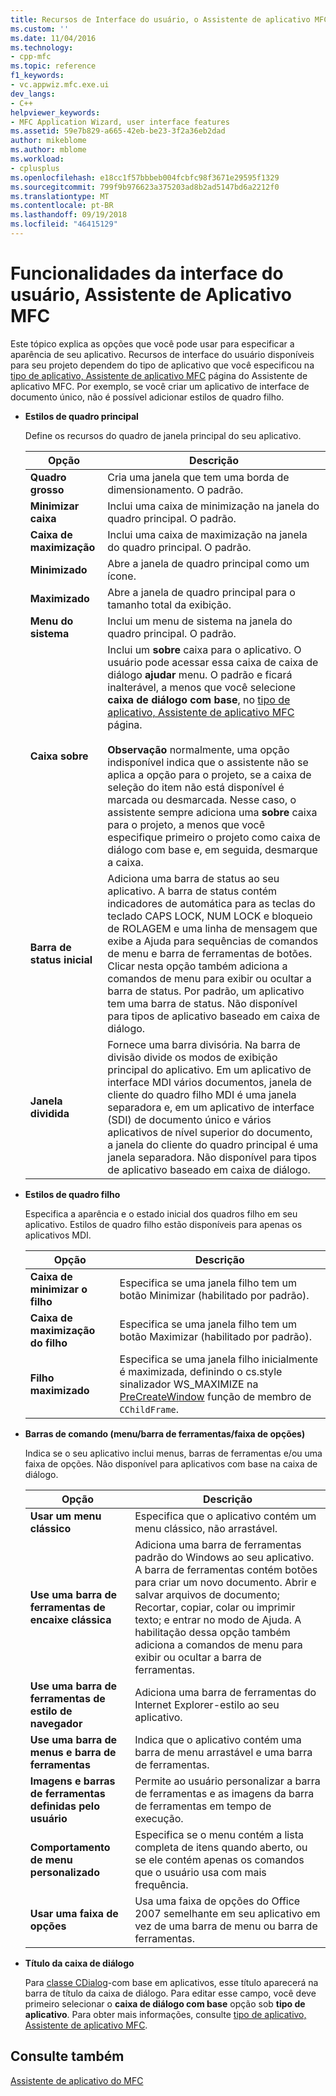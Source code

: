 ```yaml
---
title: Recursos de Interface do usuário, o Assistente de aplicativo MFC | Microsoft Docs
ms.custom: ''
ms.date: 11/04/2016
ms.technology:
- cpp-mfc
ms.topic: reference
f1_keywords:
- vc.appwiz.mfc.exe.ui
dev_langs:
- C++
helpviewer_keywords:
- MFC Application Wizard, user interface features
ms.assetid: 59e7b829-a665-42eb-be23-3f2a36eb2dad
author: mikeblome
ms.author: mblome
ms.workload:
- cplusplus
ms.openlocfilehash: e18cc1f57bbbeb004fcbfc98f3671e29595f1329
ms.sourcegitcommit: 799f9b976623a375203ad8b2ad5147bd6a2212f0
ms.translationtype: MT
ms.contentlocale: pt-BR
ms.lasthandoff: 09/19/2018
ms.locfileid: "46415129"
---
```

# <a name="user-interface-features-mfc-application-wizard"></a>Funcionalidades da interface do usuário, Assistente de Aplicativo MFC

Este tópico explica as opções que você pode usar para especificar a aparência de seu aplicativo. Recursos de interface do usuário disponíveis para seu projeto dependem do tipo de aplicativo que você especificou na [tipo de aplicativo, Assistente de aplicativo MFC](../../mfc/reference/application-type-mfc-application-wizard.md) página do Assistente de aplicativo MFC. Por exemplo, se você criar um aplicativo de interface de documento único, não é possível adicionar estilos de quadro filho.

- **Estilos de quadro principal**

   Define os recursos do quadro de janela principal do seu aplicativo.

   |Opção|Descrição|
   |------------|-----------------|
   |**Quadro grosso**|Cria uma janela que tem uma borda de dimensionamento. O padrão.|
   |**Minimizar caixa**|Inclui uma caixa de minimização na janela do quadro principal. O padrão.|
   |**Caixa de maximização**|Inclui uma caixa de maximização na janela do quadro principal. O padrão.|
   |**Minimizado**|Abre a janela de quadro principal como um ícone.|
   |**Maximizado**|Abre a janela de quadro principal para o tamanho total da exibição.|
   |**Menu do sistema**|Inclui um menu de sistema na janela do quadro principal. O padrão.|
   |**Caixa sobre**|Inclui um **sobre** caixa para o aplicativo. O usuário pode acessar essa caixa de caixa de diálogo **ajudar** menu. O padrão e ficará inalterável, a menos que você selecione **caixa de diálogo com base**, no [tipo de aplicativo, Assistente de aplicativo MFC](../../mfc/reference/application-type-mfc-application-wizard.md) página.<br /><br /> **Observação** normalmente, uma opção indisponível indica que o assistente não se aplica a opção para o projeto, se a caixa de seleção do item não está disponível é marcada ou desmarcada. Nesse caso, o assistente sempre adiciona uma **sobre** caixa para o projeto, a menos que você especifique primeiro o projeto como caixa de diálogo com base e, em seguida, desmarque a caixa.|
   |**Barra de status inicial**|Adiciona uma barra de status ao seu aplicativo. A barra de status contém indicadores de automática para as teclas do teclado CAPS LOCK, NUM LOCK e bloqueio de ROLAGEM e uma linha de mensagem que exibe a Ajuda para sequências de comandos de menu e barra de ferramentas de botões. Clicar nesta opção também adiciona a comandos de menu para exibir ou ocultar a barra de status. Por padrão, um aplicativo tem uma barra de status. Não disponível para tipos de aplicativo baseado em caixa de diálogo.|
   |**Janela dividida**|Fornece uma barra divisória. Na barra de divisão divide os modos de exibição principal do aplicativo. Em um aplicativo de interface MDI vários documentos, janela de cliente do quadro filho MDI é uma janela separadora e, em um aplicativo de interface (SDI) de documento único e vários aplicativos de nível superior do documento, a janela do cliente do quadro principal é uma janela separadora. Não disponível para tipos de aplicativo baseado em caixa de diálogo.|

- **Estilos de quadro filho**

   Especifica a aparência e o estado inicial dos quadros filho em seu aplicativo. Estilos de quadro filho estão disponíveis para apenas os aplicativos MDI.

   |Opção|Descrição|
   |------------|-----------------|
   |**Caixa de minimizar o filho**|Especifica se uma janela filho tem um botão Minimizar (habilitado por padrão).|
   |**Caixa de maximização do filho**|Especifica se uma janela filho tem um botão Maximizar (habilitado por padrão).|
   |**Filho maximizado**|Especifica se uma janela filho inicialmente é maximizada, definindo o cs.style sinalizador WS_MAXIMIZE na [PreCreateWindow](../../mfc/reference/cwnd-class.md#precreatewindow) função de membro de `CChildFrame`.|

- **Barras de comando (menu/barra de ferramentas/faixa de opções)**

   Indica se o seu aplicativo inclui menus, barras de ferramentas e/ou uma faixa de opções. Não disponível para aplicativos com base na caixa de diálogo.

   |Opção|Descrição|
   |------------|-----------------|
   |**Usar um menu clássico**|Especifica que o aplicativo contém um menu clássico, não arrastável.|
   |**Use uma barra de ferramentas de encaixe clássica**|Adiciona uma barra de ferramentas padrão do Windows ao seu aplicativo. A barra de ferramentas contém botões para criar um novo documento. Abrir e salvar arquivos de documento; Recortar, copiar, colar ou imprimir texto; e entrar no modo de Ajuda. A habilitação dessa opção também adiciona a comandos de menu para exibir ou ocultar a barra de ferramentas.|
   |**Use uma barra de ferramentas de estilo de navegador**|Adiciona uma barra de ferramentas do Internet Explorer-estilo ao seu aplicativo.|
   |**Use uma barra de menus e barra de ferramentas**|Indica que o aplicativo contém uma barra de menu arrastável e uma barra de ferramentas.|
   |**Imagens e barras de ferramentas definidas pelo usuário**|Permite ao usuário personalizar a barra de ferramentas e as imagens da barra de ferramentas em tempo de execução.|
   |**Comportamento de menu personalizado**|Especifica se o menu contém a lista completa de itens quando aberto, ou se ele contém apenas os comandos que o usuário usa com mais frequência.|
   |**Usar uma faixa de opções**|Usa uma faixa de opções do Office 2007 semelhante em seu aplicativo em vez de uma barra de menu ou barra de ferramentas.|

- **Título da caixa de diálogo**

   Para [classe CDialog](../../mfc/reference/cdialog-class.md)-com base em aplicativos, esse título aparecerá na barra de título da caixa de diálogo. Para editar esse campo, você deve primeiro selecionar o **caixa de diálogo com base** opção sob **tipo de aplicativo**. Para obter mais informações, consulte [tipo de aplicativo, Assistente de aplicativo MFC](../../mfc/reference/application-type-mfc-application-wizard.md).

## <a name="see-also"></a>Consulte também

[Assistente de aplicativo do MFC](../../mfc/reference/mfc-application-wizard.md)

